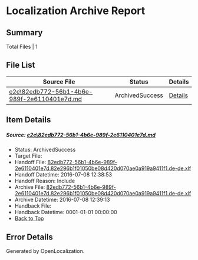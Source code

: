 # <a name='report-top'></a> Localization Archive Report

## Summary
 Total Files | 1

## File List
 Source File | Status | Details 
 ----------- | ------ | ------- 
 [e2e\82edb772-56b1-4b6e-989f-2e6110401e7d.md](https://github.com/OpenLocalizationTestOrg/oltest/blob/7f228c6bf17cb5f5ca2cd2d2b1ff840355bed0c1/e2e/82edb772-56b1-4b6e-989f-2e6110401e7d.md) | ArchivedSuccess | [Details](#c5827f74410da9a725a60458d7057b66c64e35686)

## Item Details
##### <a name='c5827f74410da9a725a60458d7057b66c64e35686'></a> Source: [e2e\82edb772-56b1-4b6e-989f-2e6110401e7d.md](https://github.com/OpenLocalizationTestOrg/oltest/blob/7f228c6bf17cb5f5ca2cd2d2b1ff840355bed0c1/e2e/82edb772-56b1-4b6e-989f-2e6110401e7d.md)
* Status: ArchivedSuccess
* Target File: 
* Handoff File: [82edb772-56b1-4b6e-989f-2e6110401e7d.82e296b1f01050be08d420d070ae0a919a9411f1.de-de.xlf](https://github.com/OpenLocalizationTestOrg/olhandoff-e2e/blob/adf88073ac8d727dbcf0d1d742bf58c4f0dc39cf/ol-handoff/OpenLocalizationTestOrg/oltest-dede-fly/ci/ht/82edb772-56b1-4b6e-989f-2e6110401e7d.82e296b1f01050be08d420d070ae0a919a9411f1.de-de.xlf)
* Handoff Datetime: 2016-07-08 12:38:53
* Handoff Reason: Include
* Archive File: [82edb772-56b1-4b6e-989f-2e6110401e7d.82e296b1f01050be08d420d070ae0a919a9411f1.de-de.xlf](https://github.com/OpenLocalizationTestOrg/olhandoff-e2e/blob/07795994f392f801f0154c96ba8e0b9ef784e6a0/ol-archive/OpenLocalizationTestOrg/oltest-dede-fly/ci/ht/82edb772-56b1-4b6e-989f-2e6110401e7d.82e296b1f01050be08d420d070ae0a919a9411f1.de-de.xlf)
* Archive Datetime: 2016-07-08 12:39:13
* Handback File: 
* Handback Datetime: 0001-01-01 00:00:00
* [Back to Top](#report-top)


## Error Details

Generated by OpenLocalization.
